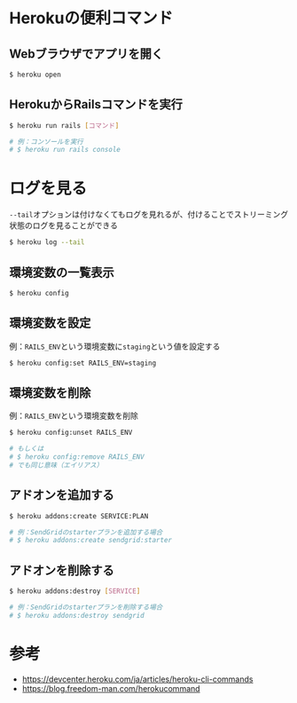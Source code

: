 # Herokuの便利コマンド

## Webブラウザでアプリを開く

```bash
$ heroku open
```

## HerokuからRailsコマンドを実行

```bash
$ heroku run rails [コマンド]

# 例：コンソールを実行
# $ heroku run rails console
```

# ログを見る

`--tail`オプションは付けなくてもログを見れるが、付けることでストリーミング状態のログを見ることができる

```bash
$ heroku log --tail
```

## 環境変数の一覧表示

```bash
$ heroku config
```

## 環境変数を設定

例：`RAILS_ENV`という環境変数に`staging`という値を設定する

```bash
$ heroku config:set RAILS_ENV=staging
```

## 環境変数を削除

例：`RAILS_ENV`という環境変数を削除

```bash
$ heroku config:unset RAILS_ENV

# もしくは
# $ heroku config:remove RAILS_ENV
# でも同じ意味（エイリアス）
```

## アドオンを追加する

```bash
$ heroku addons:create SERVICE:PLAN

# 例：SendGridのstarterプランを追加する場合
# $ heroku addons:create sendgrid:starter
```

## アドオンを削除する

```bash
$ heroku addons:destroy [SERVICE]

# 例：SendGridのstarterプランを削除する場合
# $ heroku addons:destroy sendgrid
```

# 参考

- https://devcenter.heroku.com/ja/articles/heroku-cli-commands
- https://blog.freedom-man.com/herokucommand
